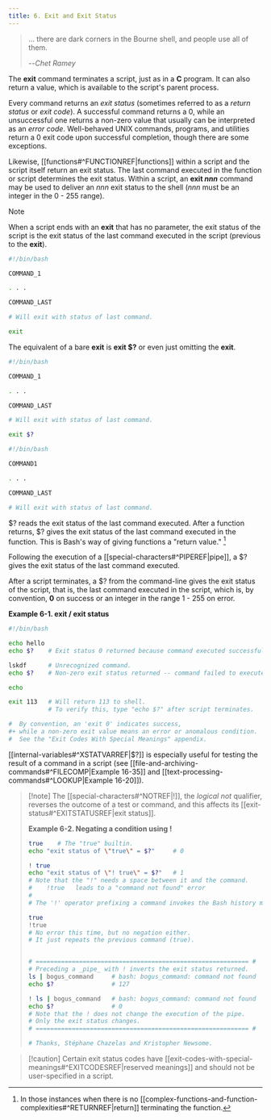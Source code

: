 ```yaml
---
title: 6. Exit and Exit Status
---
```


> ... there are dark corners in the Bourne shell, and people use all of them.
>
> --<cite>Chet Ramey</cite>

The **exit** command terminates a script, just as in a **C** program. It can also return a value, which is available to the script's parent process.

Every command returns an _exit status_ (sometimes referred to as a _return status_ or _exit code_). A successful command returns a 0, while an unsuccessful one returns a non-zero value that usually can be interpreted as an _error code_. Well-behaved UNIX commands, programs, and utilities return a 0 exit code upon successful completion, though there are some exceptions.

Likewise, [[functions#^FUNCTIONREF|functions]] within a script and the script itself return an exit status. The last command executed in the function or script determines the exit status. Within a script, an **exit _nnn_** command may be used to deliver an _nnn_ exit status to the shell (_nnn_ must be an integer in the 0 - 255 range).

> [!note]
> When a script ends with an **exit** that has no parameter, the exit status of the script is the exit status of the last command executed in the script (previous to the **exit**).
>
> ```bash
> #!/bin/bash
> 
> COMMAND_1
> 
> . . .
> 
> COMMAND_LAST
> 
> # Will exit with status of last command.
> 
> exit
> ```
>
> The equivalent of a bare **exit** is **exit $?** or even just omitting the **exit**.
>
> ```bash
> #!/bin/bash
> 
> COMMAND_1
> 
> . . .
> 
> COMMAND_LAST
> 
> # Will exit with status of last command.
> 
> exit $?
> ```
>
> ```bash
> #!/bin/bash
> 
> COMMAND1
> 
> . . . 
> 
> COMMAND_LAST
> 
> # Will exit with status of last command.
> ```

$? reads the exit status of the last command executed. After a function returns, $? gives the exit status of the last command executed in the function. This is Bash's way of giving functions a "return value." [^1]

Following the execution of a [[special-characters#^PIPEREF|pipe]], a $? gives the exit status of the last command executed.

After a script terminates, a $? from the command-line gives the exit status of the script, that is, the last command executed in the script, which is, by convention, **0** on success or an integer in the range 1 - 255 on error.

**Example 6-1. exit / exit status**

```bash
#!/bin/bash

echo hello
echo $?    # Exit status 0 returned because command executed successfully.

lskdf      # Unrecognized command.
echo $?    # Non-zero exit status returned -- command failed to execute.

echo

exit 113   # Will return 113 to shell.
           # To verify this, type "echo $?" after script terminates.

#  By convention, an 'exit 0' indicates success,
#+ while a non-zero exit value means an error or anomalous condition.
#  See the "Exit Codes With Special Meanings" appendix.
```

[[internal-variables#^XSTATVARREF|$?]] is especially useful for testing the result of a command in a script (see [[file-and-archiving-commands#^FILECOMP|Example 16-35]] and [[text-processing-commands#^LOOKUP|Example 16-20]]).

> [!note] The [[special-characters#^NOTREF|!]], the _logical not_ qualifier, reverses the outcome of a test or command, and this affects its [[exit-status#^EXITSTATUSREF|exit status]].
>
> **Example 6-2. Negating a condition using !**
>
> ```bash
> true    # The "true" builtin.
> echo "exit status of \"true\" = $?"     # 0
> 
> ! true
> echo "exit status of \"! true\" = $?"   # 1
> # Note that the "!" needs a space between it and the command.
> #    !true   leads to a "command not found" error
> #
> # The '!' operator prefixing a command invokes the Bash history mechanism.
> 
> true
> !true
> # No error this time, but no negation either.
> # It just repeats the previous command (true).
> 
> 
> # =========================================================== #
> # Preceding a _pipe_ with ! inverts the exit status returned.
> ls | bogus_command     # bash: bogus_command: command not found
> echo $?                # 127
> 
> ! ls | bogus_command   # bash: bogus_command: command not found
> echo $?                # 0
> # Note that the ! does not change the execution of the pipe.
> # Only the exit status changes.
> # =========================================================== #
> 
> # Thanks, Stéphane Chazelas and Kristopher Newsome.
> ```

> [!caution] Certain exit status codes have [[exit-codes-with-special-meanings#^EXITCODESREF|reserved meanings]] and should not be user-specified in a script.

[^1]: In those instances when there is no [[complex-functions-and-function-complexities#^RETURNREF|return]] terminating the function.
